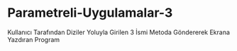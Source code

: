 # Parametreli-Uygulamalar-3
Kullanıcı Tarafından Diziler Yoluyla Girilen 3 İsmi Metoda Göndererek Ekrana Yazdıran Program

